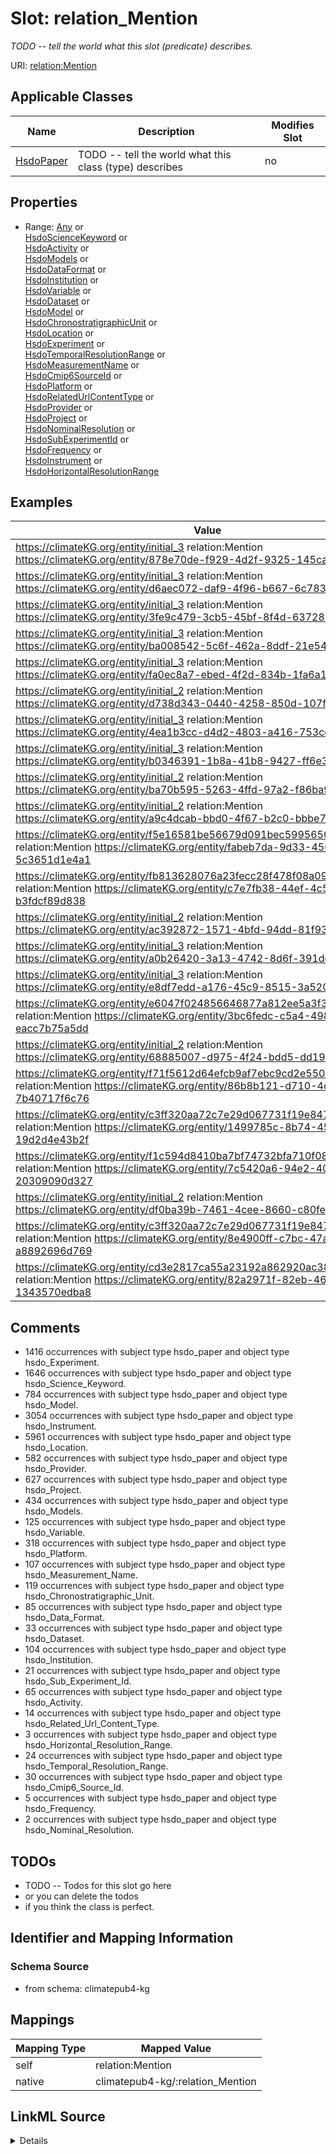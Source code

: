 

# Slot: relation_Mention


_TODO -- tell the world what this slot (predicate) describes._





URI: [relation:Mention](http://relation.org/Mention)



<!-- no inheritance hierarchy -->





## Applicable Classes

| Name | Description | Modifies Slot |
| --- | --- | --- |
| [HsdoPaper](../classes/HsdoPaper.md) | TODO -- tell the world what this class (type) describes |  no  |







## Properties

* Range: [Any](../classes/Any.md)&nbsp;or&nbsp;<br />[HsdoScienceKeyword](../classes/HsdoScienceKeyword.md)&nbsp;or&nbsp;<br />[HsdoActivity](../classes/HsdoActivity.md)&nbsp;or&nbsp;<br />[HsdoModels](../classes/HsdoModels.md)&nbsp;or&nbsp;<br />[HsdoDataFormat](../classes/HsdoDataFormat.md)&nbsp;or&nbsp;<br />[HsdoInstitution](../classes/HsdoInstitution.md)&nbsp;or&nbsp;<br />[HsdoVariable](../classes/HsdoVariable.md)&nbsp;or&nbsp;<br />[HsdoDataset](../classes/HsdoDataset.md)&nbsp;or&nbsp;<br />[HsdoModel](../classes/HsdoModel.md)&nbsp;or&nbsp;<br />[HsdoChronostratigraphicUnit](../classes/HsdoChronostratigraphicUnit.md)&nbsp;or&nbsp;<br />[HsdoLocation](../classes/HsdoLocation.md)&nbsp;or&nbsp;<br />[HsdoExperiment](../classes/HsdoExperiment.md)&nbsp;or&nbsp;<br />[HsdoTemporalResolutionRange](../classes/HsdoTemporalResolutionRange.md)&nbsp;or&nbsp;<br />[HsdoMeasurementName](../classes/HsdoMeasurementName.md)&nbsp;or&nbsp;<br />[HsdoCmip6SourceId](../classes/HsdoCmip6SourceId.md)&nbsp;or&nbsp;<br />[HsdoPlatform](../classes/HsdoPlatform.md)&nbsp;or&nbsp;<br />[HsdoRelatedUrlContentType](../classes/HsdoRelatedUrlContentType.md)&nbsp;or&nbsp;<br />[HsdoProvider](../classes/HsdoProvider.md)&nbsp;or&nbsp;<br />[HsdoProject](../classes/HsdoProject.md)&nbsp;or&nbsp;<br />[HsdoNominalResolution](../classes/HsdoNominalResolution.md)&nbsp;or&nbsp;<br />[HsdoSubExperimentId](../classes/HsdoSubExperimentId.md)&nbsp;or&nbsp;<br />[HsdoFrequency](../classes/HsdoFrequency.md)&nbsp;or&nbsp;<br />[HsdoInstrument](../classes/HsdoInstrument.md)&nbsp;or&nbsp;<br />[HsdoHorizontalResolutionRange](../classes/HsdoHorizontalResolutionRange.md)






## Examples

| Value |
| --- |
| https://climateKG.org/entity/initial_3 relation:Mention https://climateKG.org/entity/878e70de-f929-4d2f-9325-145ca95787e9 |
| https://climateKG.org/entity/initial_3 relation:Mention https://climateKG.org/entity/d6aec072-daf9-4f96-b667-6c7831cf6bdd |
| https://climateKG.org/entity/initial_3 relation:Mention https://climateKG.org/entity/3fe9c479-3cb5-45bf-8f4d-637282dccfa3 |
| https://climateKG.org/entity/initial_3 relation:Mention https://climateKG.org/entity/ba008542-5c6f-462a-8ddf-21e54cbf3034 |
| https://climateKG.org/entity/initial_3 relation:Mention https://climateKG.org/entity/fa0ec8a7-ebed-4f2d-834b-1fa6a1c2e0ed |
| https://climateKG.org/entity/initial_2 relation:Mention https://climateKG.org/entity/d738d343-0440-4258-850d-107f9cd8072c |
| https://climateKG.org/entity/initial_3 relation:Mention https://climateKG.org/entity/4ea1b3cc-d4d2-4803-a416-753cdd1ec451 |
| https://climateKG.org/entity/initial_3 relation:Mention https://climateKG.org/entity/b0346391-1b8a-41b8-9427-ff6e314fa06d |
| https://climateKG.org/entity/initial_2 relation:Mention https://climateKG.org/entity/ba70b595-5263-4ffd-97a2-f86ba91681ae |
| https://climateKG.org/entity/initial_2 relation:Mention https://climateKG.org/entity/a9c4dcab-bbd0-4f67-b2c0-bbbe71b8245e |
| https://climateKG.org/entity/f5e16581be56679d091bec59956504b6c3e30239 relation:Mention https://climateKG.org/entity/fabeb7da-9d33-450e-83b0-5c3651d1e4a1 |
| https://climateKG.org/entity/fb813628076a23fecc28f478f08a09ebdee33b0f relation:Mention https://climateKG.org/entity/c7e7fb38-44ef-4c5b-aa1d-b3fdcf89d838 |
| https://climateKG.org/entity/initial_2 relation:Mention https://climateKG.org/entity/ac392872-1571-4bfd-94dd-81f93d9f1fd0 |
| https://climateKG.org/entity/initial_3 relation:Mention https://climateKG.org/entity/a0b26420-3a13-4742-8d6f-391dc5c49d64 |
| https://climateKG.org/entity/initial_3 relation:Mention https://climateKG.org/entity/e8df7edd-a176-45c9-8515-3a520948ef63 |
| https://climateKG.org/entity/e6047f024856646877a812ee5a3f3848a9830b49 relation:Mention https://climateKG.org/entity/3bc6fedc-c5a4-4986-bec2-eacc7b75a5dd |
| https://climateKG.org/entity/initial_2 relation:Mention https://climateKG.org/entity/68885007-d975-4f24-bdd5-dd19b246bdf6 |
| https://climateKG.org/entity/f71f5612d64efcb9af7ebc9cd2e550d6d053e5a7 relation:Mention https://climateKG.org/entity/86b8b121-d710-4c5b-84b0-7b40717f6c76 |
| https://climateKG.org/entity/c3ff320aa72c7e29d067731f19e847505567c120 relation:Mention https://climateKG.org/entity/1499785c-8b74-45f4-bbf7-19d2d4e43b2f |
| https://climateKG.org/entity/f1c594d8410ba7bf74732bfa710f08a935511a7d relation:Mention https://climateKG.org/entity/7c5420a6-94e2-40ca-9dff-20309090d327 |
| https://climateKG.org/entity/initial_2 relation:Mention https://climateKG.org/entity/df0ba39b-7461-4cee-8660-c80fee72e96b |
| https://climateKG.org/entity/c3ff320aa72c7e29d067731f19e847505567c120 relation:Mention https://climateKG.org/entity/8e4900ff-c7bc-47a1-aa55-a8892696d769 |
| https://climateKG.org/entity/cd3e2817ca55a23192a862920ac38ad5c06e2adf relation:Mention https://climateKG.org/entity/82a2971f-82eb-46aa-8d70-1343570edba8 |

## Comments

* 1416 occurrences with subject type hsdo_paper and object type hsdo_Experiment.
* 1646 occurrences with subject type hsdo_paper and object type hsdo_Science_Keyword.
* 784 occurrences with subject type hsdo_paper and object type hsdo_Model.
* 3054 occurrences with subject type hsdo_paper and object type hsdo_Instrument.
* 5961 occurrences with subject type hsdo_paper and object type hsdo_Location.
* 582 occurrences with subject type hsdo_paper and object type hsdo_Provider.
* 627 occurrences with subject type hsdo_paper and object type hsdo_Project.
* 434 occurrences with subject type hsdo_paper and object type hsdo_Models.
* 125 occurrences with subject type hsdo_paper and object type hsdo_Variable.
* 318 occurrences with subject type hsdo_paper and object type hsdo_Platform.
* 107 occurrences with subject type hsdo_paper and object type hsdo_Measurement_Name.
* 119 occurrences with subject type hsdo_paper and object type hsdo_Chronostratigraphic_Unit.
* 85 occurrences with subject type hsdo_paper and object type hsdo_Data_Format.
* 33 occurrences with subject type hsdo_paper and object type hsdo_Dataset.
* 104 occurrences with subject type hsdo_paper and object type hsdo_Institution.
* 21 occurrences with subject type hsdo_paper and object type hsdo_Sub_Experiment_Id.
* 65 occurrences with subject type hsdo_paper and object type hsdo_Activity.
* 14 occurrences with subject type hsdo_paper and object type hsdo_Related_Url_Content_Type.
* 3 occurrences with subject type hsdo_paper and object type hsdo_Horizontal_Resolution_Range.
* 24 occurrences with subject type hsdo_paper and object type hsdo_Temporal_Resolution_Range.
* 30 occurrences with subject type hsdo_paper and object type hsdo_Cmip6_Source_Id.
* 5 occurrences with subject type hsdo_paper and object type hsdo_Frequency.
* 2 occurrences with subject type hsdo_paper and object type hsdo_Nominal_Resolution.

## TODOs

* TODO -- Todos for this slot go here
* or you can delete the todos
* if you think the class is perfect.

## Identifier and Mapping Information







### Schema Source


* from schema: climatepub4-kg




## Mappings

| Mapping Type | Mapped Value |
| ---  | ---  |
| self | relation:Mention |
| native | climatepub4-kg/:relation_Mention |




## LinkML Source

<details>
```yaml
name: relation_Mention
description: TODO -- tell the world what this slot (predicate) describes.
todos:
- TODO -- Todos for this slot go here
- or you can delete the todos
- if you think the class is perfect.
comments:
- 1416 occurrences with subject type hsdo_paper and object type hsdo_Experiment.
- 1646 occurrences with subject type hsdo_paper and object type hsdo_Science_Keyword.
- 784 occurrences with subject type hsdo_paper and object type hsdo_Model.
- 3054 occurrences with subject type hsdo_paper and object type hsdo_Instrument.
- 5961 occurrences with subject type hsdo_paper and object type hsdo_Location.
- 582 occurrences with subject type hsdo_paper and object type hsdo_Provider.
- 627 occurrences with subject type hsdo_paper and object type hsdo_Project.
- 434 occurrences with subject type hsdo_paper and object type hsdo_Models.
- 125 occurrences with subject type hsdo_paper and object type hsdo_Variable.
- 318 occurrences with subject type hsdo_paper and object type hsdo_Platform.
- 107 occurrences with subject type hsdo_paper and object type hsdo_Measurement_Name.
- 119 occurrences with subject type hsdo_paper and object type hsdo_Chronostratigraphic_Unit.
- 85 occurrences with subject type hsdo_paper and object type hsdo_Data_Format.
- 33 occurrences with subject type hsdo_paper and object type hsdo_Dataset.
- 104 occurrences with subject type hsdo_paper and object type hsdo_Institution.
- 21 occurrences with subject type hsdo_paper and object type hsdo_Sub_Experiment_Id.
- 65 occurrences with subject type hsdo_paper and object type hsdo_Activity.
- 14 occurrences with subject type hsdo_paper and object type hsdo_Related_Url_Content_Type.
- 3 occurrences with subject type hsdo_paper and object type hsdo_Horizontal_Resolution_Range.
- 24 occurrences with subject type hsdo_paper and object type hsdo_Temporal_Resolution_Range.
- 30 occurrences with subject type hsdo_paper and object type hsdo_Cmip6_Source_Id.
- 5 occurrences with subject type hsdo_paper and object type hsdo_Frequency.
- 2 occurrences with subject type hsdo_paper and object type hsdo_Nominal_Resolution.
examples:
- value: https://climateKG.org/entity/initial_3 relation:Mention https://climateKG.org/entity/878e70de-f929-4d2f-9325-145ca95787e9
- value: https://climateKG.org/entity/initial_3 relation:Mention https://climateKG.org/entity/d6aec072-daf9-4f96-b667-6c7831cf6bdd
- value: https://climateKG.org/entity/initial_3 relation:Mention https://climateKG.org/entity/3fe9c479-3cb5-45bf-8f4d-637282dccfa3
- value: https://climateKG.org/entity/initial_3 relation:Mention https://climateKG.org/entity/ba008542-5c6f-462a-8ddf-21e54cbf3034
- value: https://climateKG.org/entity/initial_3 relation:Mention https://climateKG.org/entity/fa0ec8a7-ebed-4f2d-834b-1fa6a1c2e0ed
- value: https://climateKG.org/entity/initial_2 relation:Mention https://climateKG.org/entity/d738d343-0440-4258-850d-107f9cd8072c
- value: https://climateKG.org/entity/initial_3 relation:Mention https://climateKG.org/entity/4ea1b3cc-d4d2-4803-a416-753cdd1ec451
- value: https://climateKG.org/entity/initial_3 relation:Mention https://climateKG.org/entity/b0346391-1b8a-41b8-9427-ff6e314fa06d
- value: https://climateKG.org/entity/initial_2 relation:Mention https://climateKG.org/entity/ba70b595-5263-4ffd-97a2-f86ba91681ae
- value: https://climateKG.org/entity/initial_2 relation:Mention https://climateKG.org/entity/a9c4dcab-bbd0-4f67-b2c0-bbbe71b8245e
- value: https://climateKG.org/entity/f5e16581be56679d091bec59956504b6c3e30239 relation:Mention
    https://climateKG.org/entity/fabeb7da-9d33-450e-83b0-5c3651d1e4a1
- value: https://climateKG.org/entity/fb813628076a23fecc28f478f08a09ebdee33b0f relation:Mention
    https://climateKG.org/entity/c7e7fb38-44ef-4c5b-aa1d-b3fdcf89d838
- value: https://climateKG.org/entity/initial_2 relation:Mention https://climateKG.org/entity/ac392872-1571-4bfd-94dd-81f93d9f1fd0
- value: https://climateKG.org/entity/initial_3 relation:Mention https://climateKG.org/entity/a0b26420-3a13-4742-8d6f-391dc5c49d64
- value: https://climateKG.org/entity/initial_3 relation:Mention https://climateKG.org/entity/e8df7edd-a176-45c9-8515-3a520948ef63
- value: https://climateKG.org/entity/e6047f024856646877a812ee5a3f3848a9830b49 relation:Mention
    https://climateKG.org/entity/3bc6fedc-c5a4-4986-bec2-eacc7b75a5dd
- value: https://climateKG.org/entity/initial_2 relation:Mention https://climateKG.org/entity/68885007-d975-4f24-bdd5-dd19b246bdf6
- value: https://climateKG.org/entity/f71f5612d64efcb9af7ebc9cd2e550d6d053e5a7 relation:Mention
    https://climateKG.org/entity/86b8b121-d710-4c5b-84b0-7b40717f6c76
- value: https://climateKG.org/entity/c3ff320aa72c7e29d067731f19e847505567c120 relation:Mention
    https://climateKG.org/entity/1499785c-8b74-45f4-bbf7-19d2d4e43b2f
- value: https://climateKG.org/entity/f1c594d8410ba7bf74732bfa710f08a935511a7d relation:Mention
    https://climateKG.org/entity/7c5420a6-94e2-40ca-9dff-20309090d327
- value: https://climateKG.org/entity/initial_2 relation:Mention https://climateKG.org/entity/df0ba39b-7461-4cee-8660-c80fee72e96b
- value: https://climateKG.org/entity/c3ff320aa72c7e29d067731f19e847505567c120 relation:Mention
    https://climateKG.org/entity/8e4900ff-c7bc-47a1-aa55-a8892696d769
- value: https://climateKG.org/entity/cd3e2817ca55a23192a862920ac38ad5c06e2adf relation:Mention
    https://climateKG.org/entity/82a2971f-82eb-46aa-8d70-1343570edba8
from_schema: climatepub4-kg
rank: 1000
slot_uri: relation:Mention
alias: relation_Mention
domain_of:
- hsdo_paper
range: Any
any_of:
- range: hsdo_Science_Keyword
- range: hsdo_Activity
- range: hsdo_Models
- range: hsdo_Data_Format
- range: hsdo_Institution
- range: hsdo_Variable
- range: hsdo_Dataset
- range: hsdo_Model
- range: hsdo_Chronostratigraphic_Unit
- range: hsdo_Location
- range: hsdo_Experiment
- range: hsdo_Temporal_Resolution_Range
- range: hsdo_Measurement_Name
- range: hsdo_Cmip6_Source_Id
- range: hsdo_Platform
- range: hsdo_Related_Url_Content_Type
- range: hsdo_Provider
- range: hsdo_Project
- range: hsdo_Nominal_Resolution
- range: hsdo_Sub_Experiment_Id
- range: hsdo_Frequency
- range: hsdo_Instrument
- range: hsdo_Horizontal_Resolution_Range

```
</details>